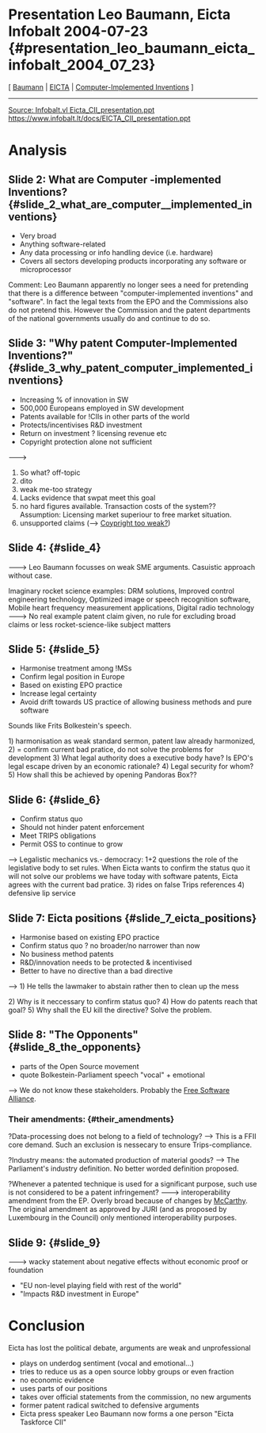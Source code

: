 # Presentation Leo Baumann, Eicta Infobalt 2004-07-23 {#presentation_leo_baumann_eicta_infobalt_2004_07_23}

\[ [ Baumann](LeoBaumannEn "wikilink") \| [
EICTA](SwpateictaEn "wikilink") \| [ Computer-Implemented
Inventions](EubsaKinvEn "wikilink") \]

------------------------------------------------------------------------

[Source: Infobalt.vl Eicta_CII_presentation.ppt
<https://www.infobalt.lt/docs/EICTA_CII_presentation.ppt>](Powerpoint "wikilink")

# Analysis

## Slide 2: What are Computer -implemented Inventions? {#slide_2_what_are_computer__implemented_inventions}

-   Very broad
-   Anything software-related
-   Any data processing or info handling device (i.e. hardware)
-   Covers all sectors developing products incorporating any software or
    microprocessor

Comment: Leo Baumann apparently no longer sees a need for pretending
that there is a difference between \"computer-implemented inventions\"
and \"software\". In fact the legal texts from the EPO and the
Commissions also do not pretend this. However the Commission and the
patent departments of the national governments usually do and continue
to do so.

## Slide 3: \"Why patent Computer-Implemented Inventions?\" {#slide_3_why_patent_computer_implemented_inventions}

-   Increasing % of innovation in SW
-   500,000 Europeans employed in SW development
-   Patents available for !CIIs in other parts of the world
-   Protects/incentivises R&D investment
-   Return on investment ? licensing revenue etc
-   Copyright protection alone not sufficient

\-\--\>

1.  So what? off-topic
2.  dito
3.  weak me-too strategy
4.  Lacks evidence that swpat meet this goal
5.  no hard figures available. Transaction costs of the system??
    Assumption: Licensing market superiour to free market situation.
6.  unsupported claims (\--\> [Coypright too
    weak?](http://swpat.ffii.org/analysis/fukpi/ "wikilink"))

## Slide 4: {#slide_4}

\-\--\> Leo Baumann focusses on weak SME arguments. Casuistic approach
without case.

Imaginary rocket science examples: DRM solutions, Improved control
engineering technology, Optimized image or speech recognition software,
Mobile heart frequency measurement applications, Digital radio
technology \-\--\> No real example patent claim given, no rule for
excluding broad claims or less rocket-science-like subject matters

## Slide 5: {#slide_5}

-   Harmonise treatment among !MSs
-   Confirm legal position in Europe
-   Based on existing EPO practice
-   Increase legal certainty
-   Avoid drift towards US practice of allowing business methods and
    pure software

Sounds like Frits Bolkestein\'s speech.

1\) harmonisation as weak standard sermon, patent law already
harmonized, 2) = confirm current bad pratice, do not solve the problems
for development 3) What legal authority does a executive body have? Is
EPO\'s legal escape driven by an economic rationale? 4) Legal security
for whom? 5) How shall this be achieved by opening Pandoras Box??

## Slide 6: {#slide_6}

-   Confirm status quo
-   Should not hinder patent enforcement
-   Meet TRIPS obligations
-   Permit OSS to continue to grow

\--\> Legalistic mechanics vs.- democracy: 1+2 questions the role of the
legislative body to set rules. When Eicta wants to confirm the status
quo it will not solve our problems we have today with software patents,
Eicta agrees with the current bad pratice. 3) rides on false Trips
references 4) defensive lip service

## Slide 7: Eicta positions {#slide_7_eicta_positions}

-   Harmonise based on existing EPO practice
-   Confirm status quo ? no broader/no narrower than now
-   No business method patents
-   R&D/innovation needs to be protected & incentivised
-   Better to have no directive than a bad directive

\--\> 1) He tells the lawmaker to abstain rather then to clean up the
mess

2\) Why is it neccessary to confirm status quo? 4) How do patents reach
that goal? 5) Why shall the EU kill the directive? Solve the problem.

## Slide 8: \"The Opponents\" {#slide_8_the_opponents}

-   parts of the Open Source movement
-   quote Bolkestein-Parliament speech \"vocal\" + emotional

\--\> We do not know these stakeholders. Probably the [Free Software
Alliance](http://swpat.ffii.org/players/fsa/index.en.html "wikilink").

### Their amendments: {#their_amendments}

?Data-processing does not belong to a field of technology? \--\> This is
a FFII core demand. Such an exclusion is nessecary to ensure
Trips-compliance.

?Industry means: the automated production of material goods? \--\> The
Parliament\'s industry definition. No better worded definition proposed.

?Whenever a patented technique is used for a significant purpose, such
use is not considered to be a patent infringement? \-\--\>
interoperability amendment from the EP. Overly broad because of changes
by [McCarthy](McCarthy "wikilink"). The original amendment as approved
by JURI (and as proposed by Luxembourg in the Council) only mentioned
interoperability purposes.

## Slide 9: {#slide_9}

\-\--\> wacky statement about negative effects without economic proof or
foundation

-   \"EU non-level playing field with rest of the world\"
-   \"Impacts R&D investment in Europe\"

# Conclusion

Eicta has lost the political debate, arguments are weak and
unprofessional

-   plays on underdog sentiment (vocal and emotional\...)
-   tries to reduce us as a open source lobby groups or even fraction
-   no economic evidence
-   uses parts of our positions
-   takes over official statements from the commission, no new arguments
-   former patent radical switched to defensive arguments
-   Eicta press speaker Leo Baumann now forms a one person \"Eicta
    Taskforce CII\"
